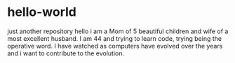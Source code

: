 # hello-world
just another repository
hello i am a Mom of 5 beautiful children and wife of a most excellent husband. I am 44 and trying to learn code, trying being the operative word. I have watched as computers have evolved over the years and i want to contribute to the evolution.
